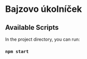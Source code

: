 # Bajzovo úkolníček


## Available Scripts

In the project directory, you can run:

### `npm start`

